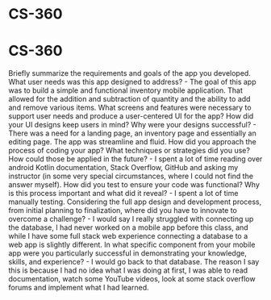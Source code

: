# CS-360

# CS-360

Briefly summarize the requirements and goals of the app you developed. What user needs was this app designed to address? - The goal of this app was to build a simple and functional inventory mobile application. That allowed for the addition and subtraction of quantity and the ability to add and remove various items. 
What screens and features were necessary to support user needs and produce a user-centered UI for the app? How did your UI designs keep users in mind? Why were your designs successful? - There was a need for a landing page, an inventory page and essentially an editing page. The app was streamline and fluid. 
How did you approach the process of coding your app? What techniques or strategies did you use? How could those be applied in the future? - I spent a lot of time reading over android Kotlin documentation, Stack Overflow, GitHub and asking my instructor (in some very special circumstances, where I could not find the answer myself). 
How did you test to ensure your code was functional? Why is this process important and what did it reveal? - I spent a lot of time manually testing. 
Considering the full app design and development process, from initial planning to finalization, where did you have to innovate to overcome a challenge? - I would say I really struggled with connecting up the database, I had never worked on a mobile app before this class, and while I have some full stack web experience connecting a database to a web app is slightly different. 
In what specific component from your mobile app were you particularly successful in demonstrating your knowledge, skills, and experience? - I would go back to that database. The reason I say this is because I had no idea what I was doing at first, I was able to read documentation, watch some YouTube videos, look at some stack overflow forums and implement what I had learned.
